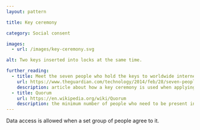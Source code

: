 ```yaml
---
layout: pattern

title: Key ceremony

category: Social consent

images:
  - url: /images/key-ceremony.svg

alt: Two keys inserted into locks at the same time.

further_reading:
  - title: Meet the seven people who hold the keys to worldwide internet security
    url: https://www.theguardian.com/technology/2014/feb/28/seven-people-keys-worldwide-internet-security-web
    description: article about how a key ceremony is used when applying updates to global internet infrastructure
  - title: Quorum
    url: https://en.wikipedia.org/wiki/Quorum
    description: the minimum number of people who need to be present in a legislative assembly
---
```


Data access is allowed when a set group of people agree to it.

